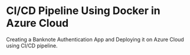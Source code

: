 # CI/CD Pipeline Using Docker in Azure Cloud
 Creating a Banknote Authentication App and Deploying it on Azure Cloud using CI/CD pipeline.
